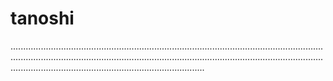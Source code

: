 # tanoshi
.....................................................................................................................................................................................................................................................................................................................................